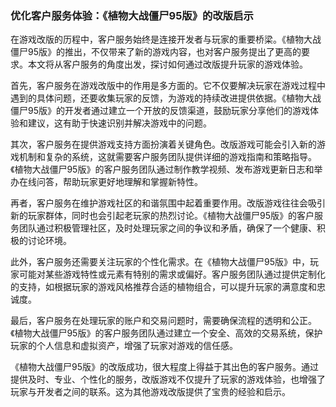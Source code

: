 ### 优化客户服务体验：《植物大战僵尸95版》的改版启示

在游戏改版的历程中，客户服务始终是连接开发者与玩家的重要桥梁。《植物大战僵尸95版》的推出，不仅带来了新的游戏内容，也对客户服务提出了更高的要求。本文将从客户服务的角度出发，探讨如何通过改版提升玩家的游戏体验。

首先，客户服务在游戏改版中的作用是多方面的。它不仅要解决玩家在游戏过程中遇到的具体问题，还要收集玩家的反馈，为游戏的持续改进提供依据。《植物大战僵尸95版》的开发者通过建立一个开放的反馈渠道，鼓励玩家分享他们的游戏体验和建议，这有助于快速识别并解决游戏中的问题。

其次，客户服务在提供游戏支持方面扮演着关键角色。改版游戏可能会引入新的游戏机制和复杂的系统，这就需要客户服务团队提供详细的游戏指南和策略指导。《植物大战僵尸95版》的客户服务团队通过制作教学视频、发布游戏更新日志和举办在线问答，帮助玩家更好地理解和掌握新特性。

再者，客户服务在维护游戏社区的和谐氛围中起着重要作用。改版游戏往往会吸引新的玩家群体，同时也会引起老玩家的热烈讨论。《植物大战僵尸95版》的客户服务团队通过积极管理社区，及时处理玩家之间的争议和矛盾，确保了一个健康、积极的讨论环境。

此外，客户服务还需要关注玩家的个性化需求。在《植物大战僵尸95版》中，玩家可能对某些游戏特性或元素有特别的需求或偏好。客户服务团队通过提供定制化的支持，如根据玩家的游戏风格推荐合适的植物组合，可以提升玩家的满意度和忠诚度。

最后，客户服务在处理玩家的账户和交易问题时，需要确保流程的透明和公正。《植物大战僵尸95版》的客户服务团队通过建立一个安全、高效的交易系统，保护玩家的个人信息和虚拟资产，增强了玩家对游戏的信任感。

《植物大战僵尸95版》的改版成功，很大程度上得益于其出色的客户服务。通过提供及时、专业、个性化的服务，改版游戏不仅提升了玩家的游戏体验，也增强了玩家与开发者之间的联系。这为其他游戏改版提供了宝贵的经验和启示。